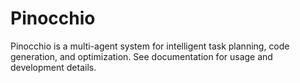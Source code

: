 # Pinocchio

Pinocchio is a multi-agent system for intelligent task planning, code generation, and optimization. See documentation for usage and development details.
